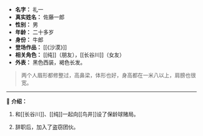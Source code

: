 
- **名字：** 礼一
- **真实姓名：** 佐藤一郎
- **性别：** 男
- **年龄：** 二十多岁
- **身份：** 牛郎
- **登场作品：** [[《沙漠》]]
- **相关角色：** [[纯]]（朋友），[[长谷川]]（女友）
- **外表：** 黑色西装，褐色长发。

> 两个人眉形都修整过，高鼻梁，体形也好，身高都在一米八以上，肩膀也很宽。

---

🎳 **介绍：** 

1. 和[[长谷川]]、[[纯]]一起向[[鸟井]]设了保龄球赌局。

2. 辞职后，加入了盗窃团伙。